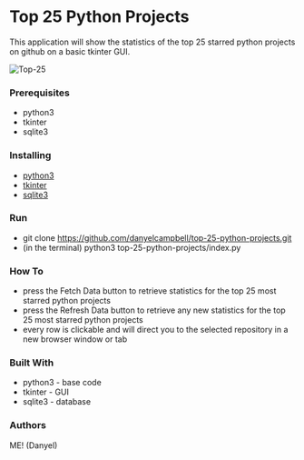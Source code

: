 # Top 25 Python Projects
This application will show the statistics of the top 25 starred python projects on github on a basic tkinter GUI.

![Top-25](https://user-images.githubusercontent.com/19388990/73150434-f0a1f880-408b-11ea-9feb-129ff3620667.png)

### Prerequisites
* python3
* tkinter
* sqlite3

### Installing
* [python3](https://realpython.com/installing-python/)  
* [tkinter](https://tkdocs.com/tutorial/install.html)
* [sqlite3](https://www.sqlitetutorial.net/download-install-sqlite/)

### Run
* git clone https://github.com/danyelcampbell/top-25-python-projects.git
* (in the terminal) python3 top-25-python-projects/index.py

### How To
* press the Fetch Data button to retrieve statistics for the top 25 most starred python projects
* press the Refresh Data button to retrieve any new statistics for the top 25 most starred python projects
* every row is clickable and will direct you to the selected repository in a new browser window or tab

### Built With
* python3 - base code
* tkinter - GUI
* sqlite3 - database

### Authors
ME! (Danyel)


